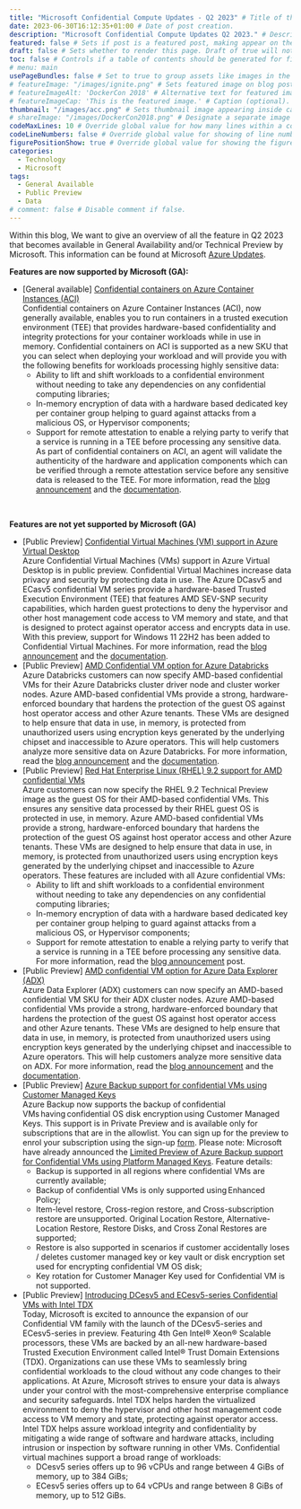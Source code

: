 ```yaml
---
title: "Microsoft Confidential Compute Updates - Q2 2023" # Title of the blog post.
date: 2023-06-30T16:12:35+01:00 # Date of post creation.
description: "Microsoft Confidential Compute Updates Q2 2023." # Description used for search engine.
featured: false # Sets if post is a featured post, making appear on the home page side bar.
draft: false # Sets whether to render this page. Draft of true will not be rendered.
toc: false # Controls if a table of contents should be generated for first-level links automatically.
# menu: main
usePageBundles: false # Set to true to group assets like images in the same folder as this post.
# featureImage: "/images/ignite.png" # Sets featured image on blog post.
# featureImageAlt: 'DockerCon 2018' # Alternative text for featured image.
# featureImageCap: 'This is the featured image.' # Caption (optional).
thumbnail: "/images/acc.png" # Sets thumbnail image appearing inside card on homepage.
# shareImage: "/images/DockerCon2018.png" # Designate a separate image for social media sharing.
codeMaxLines: 10 # Override global value for how many lines within a code block before auto-collapsing.
codeLineNumbers: false # Override global value for showing of line numbers within code block.
figurePositionShow: true # Override global value for showing the figure label.
categories:
  - Technology
  - Microsoft
tags:
  - General Available
  - Public Preview
  - Data
# comment: false # Disable comment if false.
---
```


Within this blog, We want to give an overview of all the feature in Q2 2023 that becomes available in General Availability and/or Technical Preview by Microsoft.
This information can be found at Microsoft <a href="https://azure.microsoft.com/en-us/updates/?query=AKS">Azure Updates</a>.

<b> Features are now supported by Microsoft (GA): </b>
- [General available] <a href="https://azure.microsoft.com/en-us/updates/general-availability-confidential-containers-on-azure-container-instances-aci/">Confidential containers on Azure Container Instances (ACI)</a> <br>
  Confidential containers on Azure Container Instances (ACI), now generally available, enables you to run containers in a trusted execution environment (TEE) that provides hardware-based confidentiality and integrity protections for your container workloads while in use in memory. Confidential containers on ACI is supported as a new SKU that you can select when deploying your workload and will provide you with the following benefits for workloads processing highly sensitive data:   
    - Ability to lift and shift workloads to a confidential environment without needing to take any dependencies on any confidential computing libraries; 
    - In-memory encryption of data with a hardware based dedicated key per container group helping to guard against attacks from a malicious OS, or Hypervisor components;  
    - Support for remote attestation to enable a relying party to verify that a service is running in a TEE before processing any sensitive data. As part of confidential containers on ACI, an agent will validate the authenticity of the hardware and application components which can be verified through a remote attestation service before any sensitive data is released to the TEE.
  For more information, read the <a href="https://techcommunity.microsoft.com/t5/apps-on-azure-blog/confidential-containers-on-azure-container-instances-general/ba-p/3827460">blog announcement</a> and the <a href="https://learn.microsoft.com/en-gb/azure/container-instances/container-instances-confidential-overview">documentation</a>.
<br>

<b> Features are not yet supported by Microsoft (GA) </b>
- [Public Preview] <a href="https://azure.microsoft.com/en-us/updates/public-preview-confidential-virtual-machines-vm-support-in-azure-virtual-desktop/">Confidential Virtual Machines (VM) support in Azure Virtual Desktop</a> <br>
  Azure Confidential Virtual Machines (VMs) support in Azure Virtual Desktop is in public preview. Confidential Virtual Machines increase data privacy and security by protecting data in use. The Azure DCasv5 and ECasv5 confidential VM series provide a hardware-based Trusted Execution Environment (TEE) that features AMD SEV-SNP security capabilities, which harden guest protections to deny the hypervisor and other host management code access to VM memory and state, and that is designed to protect against operator access and encrypts data in use. With this preview, support for Windows 11 22H2 has been added to Confidential Virtual Machines. For more information, read the <a href="https://techcommunity.microsoft.com/t5/azure-virtual-desktop-blog/confidential-virtual-machine-support-for-azure-virtual-desktop/ba-p/3686350">blog announcement</a> and the <a href="https://learn.microsoft.com/en-us/azure/confidential-computing/confidential-vm-overview">documentation</a>.
- [Public Preview] <a href="https://azure.microsoft.com/en-us/updates/amd-confidential-vm-option-for-azure-databricks/">AMD Confidential VM option for Azure Databricks</a> <br>
  Azure Databricks customers can now specify AMD-based confidential VMs for their Azure Databricks cluster driver node and cluster worker nodes. Azure AMD-based confidential VMs provide a strong, hardware-enforced boundary that hardens the protection of the guest OS against host operator access and other Azure tenants. These VMs are designed to help ensure that data in use, in memory, is protected from unauthorized users using encryption keys generated by the underlying chipset and inaccessible to Azure operators.  This will help customers analyze more sensitive data on Azure Databricks.
  For more information, read the <a href="https://techcommunity.microsoft.com/t5/ai-customer-engineering-team/azure-databricks-deployment-on-amd-based-azure-confidential-vms/ba-p/3827595">blog announcement</a> and the <a href="https://learn.microsoft.com/en-us/azure/databricks/clusters/configure">documentation</a>.
- [Public Preview] <a href="https://azure.microsoft.com/en-us/updates/preview-red-hat-enterprise-linux-rhel-92-support-for-amd-confidential-vms/">Red Hat Enterprise Linux (RHEL) 9.2 support for AMD confidential VMs</a> <br>
  Azure customers can now specify the RHEL 9.2 Technical Preview image as the guest OS for their AMD-based confidential VMs. This ensures any sensitive data processed by their RHEL guest OS is protected in use, in memory. Azure AMD-based confidential VMs provide a strong, hardware-enforced boundary that hardens the protection of the guest OS against host operator access and other Azure tenants. These VMs are designed to help ensure that data in use, in memory, is protected from unauthorized users using encryption keys generated by the underlying chipset and inaccessible to Azure operators.   These features are included with all Azure confidential VMs: 
    - Ability to lift and shift workloads to a confidential environment without needing to take any dependencies on any confidential computing libraries; 
    - In-memory encryption of data with a hardware based dedicated key per container group helping to guard against attacks from a malicious OS, or Hypervisor components;  
    - Support for remote attestation to enable a relying party to verify that a service is running in a TEE before processing any sensitive data.  
  For more information, read the <a href="hhttps://techcommunity.microsoft.com/t5/azure-confidential-computing/rhel-9-2-preview-confidential-image-is-now-available-on/ba-p/3823616">blog announcement</a> post.
- [Public Preview] <a href="https://azure.microsoft.com/en-us/updates/public-preview-amd-confidential-vm-option-for-azure-data-explorer-adx/">AMD confidential VM option for Azure Data Explorer (ADX)</a> <br>
  Azure Data Explorer (ADX) customers can now specify an AMD-based confidential VM SKU for their ADX cluster nodes. Azure AMD-based confidential VMs provide a strong, hardware-enforced boundary that hardens the protection of the guest OS against host operator access and other Azure tenants. These VMs are designed to help ensure that data in use, in memory, is protected from unauthorized users using encryption keys generated by the underlying chipset and inaccessible to Azure operators.  This will help customers analyze more sensitive data on ADX.
  For more information, read the <a href="https://techcommunity.microsoft.com/t5/azure-data-explorer-blog/confidential-vm-option-for-azure-data-explorer-public-preview/ba-p/3827343">blog announcement</a> and the <a href="https://learn.microsoft.com/en-us/azure/data-explorer/manage-cluster-choose-sku">documentation</a>.
- [Public Preview] <a href="https://azure.microsoft.com/en-us/updates/private-preview-azure-backup-support-for-confidential-vms-using-customer-managed-keys/">Azure Backup support for confidential VMs using Customer Managed Keys</a> <br>
  Azure Backup now supports the backup of confidential VMs having confidential OS disk encryption using Customer Managed Keys. This support is in Private Preview and is available only for subscriptions that are in the allowlist. You can sign up for the preview to enrol your subscription using the sign-up <a href="https://aka.ms/azurebackupforcvmwithcmkpreview">form</a>.
  Please note: Microsoft have already announced the <a href="https://azure.microsoft.com/en-us/updates/limited-preview-azure-backup-support-for-confidential-virtual-machines-using-platform-managed-keys/">Limited Preview of Azure Backup support for Confidential VMs using Platform Managed Keys</a>. Feature details: 
    - Backup is supported in all regions where confidential VMs are currently available; 
    - Backup of confidential VMs is only supported using Enhanced Policy; 
    - Item-level restore, Cross-region restore, and Cross-subscription restore are unsupported. Original Location Restore, Alternative-Location Restore, Restore Disks, and Cross Zonal Restores are supported; 
    - Restore is also supported in scenarios if customer accidentally loses / deletes customer managed key or key vault or disk encryption set used for encrypting confidential VM OS disk; 
    - Key rotation for Customer Manager Key used for Confidential VM is not supported.
- [Public Preview] <a href="https://azure.microsoft.com/en-us/updates/confidential-vms-with-intel-tdx-dcesv5-ecesv5/">Introducing DCesv5 and ECesv5-series Confidential VMs with Intel TDX</a> <br>
  Today, Microsoft is excited to announce the expansion of our Confidential VM family with the launch of the DCesv5-series and ECesv5-series in preview. Featuring 4th Gen Intel® Xeon® Scalable processors, these VMs are backed by an all-new hardware-based Trusted Execution Environment called Intel® Trust Domain Extensions (TDX). Organizations can use these VMs to seamlessly bring confidential workloads to the cloud without any code changes to their applications.
  At Azure, Microsoft strives to ensure your data is always under your control with the most-comprehensive enterprise compliance and security safeguards. Intel TDX helps harden the virtualized environment to deny the hypervisor and other host management code access to VM memory and state, protecting against operator access. Intel TDX helps assure workload integrity and confidentiality by mitigating a wide range of software and hardware attacks, including intrusion or inspection by software running in other VMs.
  Confidential virtual machines support a broad range of workloads:
    - DCesv5 series offers up to 96 vCPUs and range between 4 GiBs of memory, up to 384 GiBs;
    - ECesv5 series offers up to 64 vCPUs and range between 8 GiBs of memory, up to 512 GiBs.
<br>